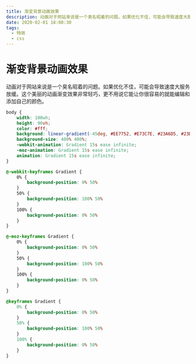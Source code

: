 ```yaml
---
title: 渐变背景动画效果
description: 动画对于网站来说是一个臭名昭着的问题。如果优化不佳，可能会导致速度大服务放缓。这个美丽的动画渐变效果非常轻巧，更不用说它能让你很容易的就能编辑和添加自己的颜色。
date: 2020-02-01 18:00:30
tags:
  - 特效
  - css
---
```


<script setup>
import { GradientBackground } from './components'
</script>


# 渐变背景动画效果

动画对于网站来说是一个臭名昭着的问题。如果优化不佳，可能会导致速度大服务放缓。这个美丽的动画渐变效果非常轻巧，更不用说它能让你很容易的就能编辑和添加自己的颜色。

<GradientBackground />

```css
body {
	width: 100wh;
	height: 90vh;
	color: #fff;
	background: linear-gradient(-45deg, #EE7752, #E73C7E, #23A6D5, #23D5AB);
	background-size: 400% 400%;
	-webkit-animation: Gradient 15s ease infinite;
	-moz-animation: Gradient 15s ease infinite;
	animation: Gradient 15s ease infinite;
}

@-webkit-keyframes Gradient {
	0% {
		background-position: 0% 50%
	}
	50% {
		background-position: 100% 50%
	}
	100% {
		background-position: 0% 50%
	}
}

@-moz-keyframes Gradient {
	0% {
		background-position: 0% 50%
	}
	50% {
		background-position: 100% 50%
	}
	100% {
		background-position: 0% 50%
	}
}

@keyframes Gradient {
	0% {
		background-position: 0% 50%
	}
	50% {
		background-position: 100% 50%
	}
	100% {
		background-position: 0% 50%
	}
}
```

